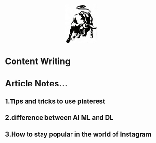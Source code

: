 
<p align="center">
    <img src="https://github.com/akhilpsin/Notes/blob/master/AI%2C%20ML%20%26%20DL/bull1.jpg"
        height="130">
</p>

<p align="center">
    <h1>Content Writing</h1>
</p>


# Article Notes...

## 1.Tips and tricks to use pinterest 
## 2.difference between AI ML and DL
## 3.How to stay popular in the world of Instagram

